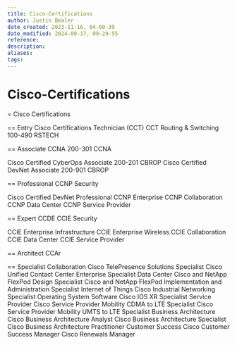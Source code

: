 ```yaml
---
title: Cisco-Certifications
author: Justin Bealer
date_created: 2023-11-16, 04-00-39
date_modified: 2024-09-17, 09-29-55
reference: 
description: 
aliases: 
tags: 
---
```

# Cisco-Certifications
= Cisco Certifications

== Entry
  Cisco Certifications Technician (CCT)
    CCT Routing & Switching
      100-490 RSTECH

== Associate
  CCNA
    200-301 CCNA

  Cisco Certified CyberOps Associate
    200-201 CBROP
  Cisco Certified DevNet Associate
    200-901 CBROP

== Professional
  CCNP Security

  Cisco Certified DevNet Professional
  CCNP Enterprise
  CCNP Collaboration
  CCNP Data Center
  CCNP Service Provider

== Expert
  CCDE
  CCIE Security

  CCIE Enterprise Infrastructure
  CCIE Enterprise Wireless
  CCIE Collaboration
  CCIE Data Center
  CCIE Service Provider

== Architect
CCAr

== Specialist
  Collaboration
    Cisco TelePresence Solutions Specialist
    Cisco Unified Contact Center Enterprise Specialist
  Data Center
    Cisco and NetApp FlexPod Design Specialist
    Cisco and NetApp FlexPod Implementation and Administration Specialist
  Internet of Things
    Cisco Industrial Networking Specialist
  Operating System Software
    Cisco IOS XR Specialist
  Service Provider
    Cisco Service Provider Mobility CDMA to LTE Specialist
    Cisco Service Provider Mobility UMTS to LTE Specialist
  Business Architecture
    Cisco Business Architecture Analyst
    Cisco Business Architecture Specialist
    Cisco Business Architecture Practitioner
  Customer Success
    Cisco Customer Success Manager
    Cisco Renewals Manager

